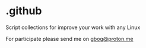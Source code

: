 # .github

Script collections for improve your work with any Linux

For participate please send me on gbog@proton.me
